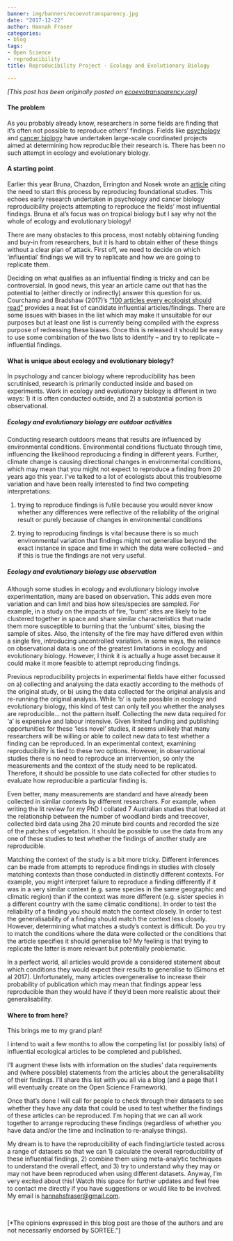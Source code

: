 ```yaml
---
banner: img/banners/ecoevotransparency.jpg
date: "2017-12-22"
author: Hannah Fraser
categories:
- blog
tags:
- Open Science
- reproducibility
title: Reproducibility Project - Ecology and Evolutionary Biology

---
```


*[This post has been originally posted on [ecoevotransparency.org](http://www.ecoevotransparency.org/)]*    


#### The problem

As you probably already know, researchers in some fields are finding that it’s often not possible to reproduce others’ findings. Fields like [psychology](https://osf.io/ezcuj/) and [cancer biology](https://osf.io/e81xl/wiki/home/) have undertaken large-scale coordinated projects aimed at determining how reproducible their research is. There has been no such attempt in ecology and evolutionary biology.   

#### A starting point   

Earlier this year Bruna, Chazdon, Errington and Nosek wrote an [article](https://osf.io/dbpsz/) citing the need to start this process by reproducing foundational studies. This echoes early research undertaken in psychology and cancer biology reproducibility projects attempting to reproduce the fields’ most influential findings. Bruna et al’s focus was on tropical biology but I say why not the whole of ecology and evolutionary biology!   

There are many obstacles to this process, most notably obtaining funding and buy-in from researchers, but it is hard to obtain either of these things without a clear plan of attack. First off, we need to decide on which ‘influential’ findings we will try to replicate and how we are going to replicate them.   

Deciding on what qualifies as an influential finding is tricky and can be controversial. In good news, this year an article came out that has the potential to (either directly or indirectly) answer this question for us. Courchamp and Bradshaw (2017)’s [“100 articles every ecologist should read”](https://www.nature.com/articles/s41559-017-0370-9) provides a neat list of candidate influential articles/findings. There are some issues with biases in the list which may make it unsuitable for our purposes but at least one list is currently being compiled with the express purpose of redressing these biases. Once this is released it should be easy to use some combination of the two lists to identify – and try to replicate – influential findings.   

#### What is unique about ecology and evolutionary biology?   

In psychology and cancer biology where reproducibility has been scrutinised, research is primarily conducted inside and based on experiments. Work in ecology and evolutionary biology is different in two ways: 1) it is often conducted outside, and 2) a substantial portion is observational.   

##### Ecology and evolutionary biology are outdoor activities   

Conducting research outdoors means that results are influenced by environmental conditions. Environmental conditions fluctuate through time, influencing the likelihood reproducing a finding in different years. Further, climate change is causing directional changes in environmental conditions, which may mean that you might not expect to reproduce a finding from 20 years ago this year. I’ve talked to a lot of ecologists about this troublesome variation and have been really interested to find two competing interpretations:   

 1) trying to reproduce findings is futile because you would never know whether any differences were reflective of the reliability of the original result or purely because of changes in environmental conditions   

 2) trying to reproducing findings is vital because there is so much environmental variation that findings might not generalise beyond the exact instance in space and time in which the data were collected – and if this is true the findings are not very useful.   

##### Ecology and evolutionary biology use observation   

Although some studies in ecology and evolutionary biology involve experimentation, many are based on observation. This adds even more variation and can limit and bias how sites/species are sampled. For example, in a study on the impacts of fire, ‘burnt’ sites are likely to be clustered together in space and share similar characteristics that made them more susceptible to burning that the ‘unburnt’ sites, biasing the sample of sites. Also, the intensity of the fire may have differed even within a single fire, introducing uncontrolled variation. In some ways, the reliance on observational data is one of the greatest limitations in ecology and evolutionary biology. However, I think it is actually a huge asset because it could make it more feasible to attempt reproducing findings.   

Previous reproducibility projects in experimental fields have either focussed on a) collecting and analysing the data exactly according to the methods of the original study, or b) using the data collected for the original analysis and re-running the original analysis. While ‘b’ is quite possible in ecology and evolutionary biology, this kind of test can only tell you whether the analyses are reproducible… not the pattern itself. Collecting the new data required for ‘a’ is expensive and labour intensive. Given limited funding and publishing opportunities for these ‘less novel’ studies, it seems unlikely that many researchers will be willing or able to collect new data to test whether a finding can be reproduced. In an experimental context, examining reproducibility is tied to these two options. However, in observational studies there is no need to reproduce an intervention, so only the measurements and the context of the study need to be replicated. Therefore, it should be possible to use data collected for other studies to evaluate how reproducible a particular finding is.   

Even better, many measurements are standard and have already been collected in similar contexts by different researchers. For example, when writing the lit review for my PhD I collated 7 Australian studies that looked at the relationship between the number of woodland birds and treecover, collected bird data using 2ha 20 minute bird counts and recorded the size of the patches of vegetation. It should be possible to use the data from any one of these studies to test whether the findings of another study are reproducible.   

Matching the context of the study is a bit more tricky. Different inferences can be made from attempts to reproduce findings in studies with closely matching contexts than those conducted in distinctly different contexts. For example, you might interpret failure to reproduce a finding differently if it was in a very similar context (e.g. same species in the same geographic and climatic region) than if the context was more different (e.g. sister species in a different country with the same climatic conditions). In order to test the reliability of a finding you should match the context closely. In order to test the generalisability of a finding should match the context less closely. However, determining what matches a study’s context is difficult. Do you try to match the conditions where the data were collected or the conditions that the article specifies it should generalise to? My feeling is that trying to replicate the latter is more relevant but potentially problematic.   

In a perfect world, all articles would provide a considered statement about which conditions they would expect their results to generalise to (Simons et al 2017). Unfortunately, many articles overgeneralise to increase their probability of publication which may mean that findings appear less reproducible than they would have if they’d been more realistic about their generalisability.   

#### Where to from here?   

This brings me to my grand plan!   

I intend to wait a few months to allow the competing list (or possibly lists) of influential ecological articles to be completed and published.   

I’ll augment these lists with information on the studies’ data requirements and (where possible) statements from the articles about the generalisability of their findings. I’ll share this list with you all via a blog (and a page that I will eventually create on the Open Science Framework).   

Once that’s done I will call for people to check through their datasets to see whether they have any data that could be used to test whether the findings of these articles can be reproduced. I’m hoping that we can all work together to arrange reproducing these findings (regardless of whether you have data and/or the time and inclination to re-analyse things).   

My dream is to have the reproducibility of each finding/article tested across a range of datasets so that we can 1) calculate the overall reproducibility of these influential findings, 2) combine them using meta-analytic techniques to understand the overall effect, and 3) try to understand why they may or may not have been reproduced when using different datasets. Anyway, I’m very excited about this! Watch this space for further updates and feel free to contact me directly if you have suggestions or would like to be involved. My email is hannahsfraser@gmail.com.   

&nbsp;
&nbsp;

[*The opinions expressed in this blog post are those of the authors and are not necessarily endorsed by SORTEE."]  